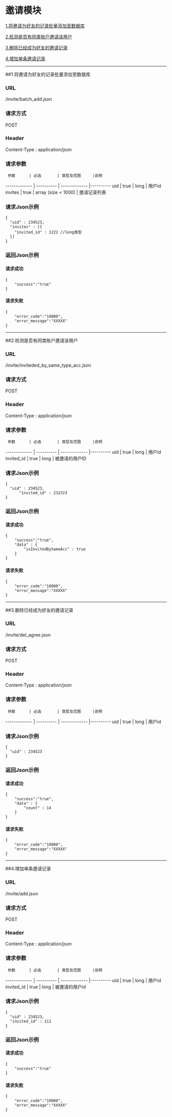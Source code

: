 # 邀请模块 

[1.将邀请为好友的记录批量添加至数据库](#1)

[2.检测是否有同类账户邀请该用户](#2)

[3.删除已经成为好友的邀请记录](#3)

[4.增加单条邀请记录](#4)

---
##<a id="1">1.将邀请为好友的记录批量添加至数据库</a>

### URL
/invite/batch_add.json

### 请求方式
POST

### Header
Content-Type : application/json

### 请求参数
     参数      | 必选 	    | 类型及范围     |说明
-------------  | ---------- | -------------  |---------- 
uid            | true	    | long          | 用户id
invites        | true	    | array (size < 1000)        | 邀请记录列表 

### 请求Json示例
	{ 
	  "uid" : 234523,
	  "invites" : [{
	    "invited_id" : 1222 //long类型
	  }]
	}

### 返回Json示例
#### 请求成功
	{
		"success":"true"
	}

#### 请求失败
	{
		"error_code":"10000",
		"error_message":"XXXXX"
	}

---
##<a id="2">2.检测是否有同类账户邀请该用户</a>

### URL
/invite/inviteded_by_same_type_acc.json

### 请求方式
POST

### Header
Content-Type : application/json

### 请求参数
     参数      | 必选 	    | 类型及范围     |说明
-------------  | ---------- | -------------  |---------- 
uid            | true	    | long          | 用户id
invited_id     | true	    | long          | 被邀请的用户ID 

### 请求Json示例
	{ 
	  "uid" : 234523,
          "invited_id" : 232323
	}

### 返回Json示例
#### 请求成功
	{
		"success":"true",
		"data" : {
			"isInvitedBySameAcc" : true
		}
	}

#### 请求失败
	{
		"error_code":"10000",
		"error_message":"XXXXX"
	}

---
##<a id="3">3.删除已经成为好友的邀请记录</a>

### URL
/invite/del_agree.json

### 请求方式
POST

### Header
Content-Type : application/json

### 请求参数
     参数      | 必选 	    | 类型及范围     |说明
-------------  | ---------- | -------------  |---------- 
uid            | true	    | long          | 用户id

### 请求Json示例
	{ 
	  "uid" : 234523
	}

### 返回Json示例
#### 请求成功
	{
		"success":"true",
		"data" : {
			"count" : 14
		}
	}

#### 请求失败
	{
		"error_code":"10000",
		"error_message":"XXXXX"
	}

---
##<a id="4">4.增加单条邀请记录</a>

### URL
/invite/add.json

### 请求方式
POST

### Header
Content-Type : application/json

### 请求参数
     参数      | 必选 	    | 类型及范围     |说明
-------------  | ---------- | -------------  |---------- 
uid            | true	    | long          | 用户id
invited_id     | true       | long          | 被邀请的用户id

### 请求Json示例
	{ 
	  "uid" : 234523,
	  "invited_id" : 111
	}

### 返回Json示例
#### 请求成功
	{
		"success":"true"
	}

#### 请求失败
	{
		"error_code":"10000",
		"error_message":"XXXXX"
	}
